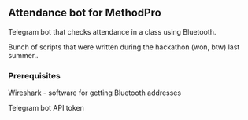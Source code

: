 ## Attendance bot for MethodPro

Telegram bot that checks attendance in a class using Bluetooth.

Bunch of scripts that were written during the hackathon (won, btw) last summer..

### Prerequisites

[Wireshark](https://www.wireshark.org/) - software for getting Bluetooth addresses

Telegram bot API token
